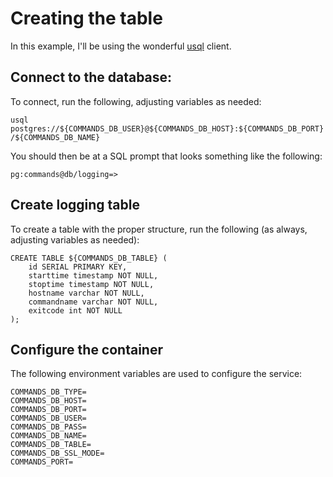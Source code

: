 # Creating the table
In this example, I'll be using the wonderful [usql](https://github.com/xubingnan123/usql) client.

## Connect to the database:
To connect, run the following, adjusting variables as needed:

`usql postgres://${COMMANDS_DB_USER}@${COMMANDS_DB_HOST}:${COMMANDS_DB_PORT}/${COMMANDS_DB_NAME}`

You should then be at a SQL prompt that looks something like the following:

`pg:commands@db/logging=>`

## Create logging table
To create a table with the proper structure, run the following (as always, adjusting variables as needed):
```
CREATE TABLE ${COMMANDS_DB_TABLE} (
	id SERIAL PRIMARY KEY,
	starttime timestamp NOT NULL,
	stoptime timestamp NOT NULL,
	hostname varchar NOT NULL,
	commandname varchar NOT NULL,
	exitcode int NOT NULL
);
```

## Configure the container
The following environment variables are used to configure the service:
```
COMMANDS_DB_TYPE=
COMMANDS_DB_HOST=
COMMANDS_DB_PORT=
COMMANDS_DB_USER=
COMMANDS_DB_PASS=
COMMANDS_DB_NAME=
COMMANDS_DB_TABLE=
COMMANDS_DB_SSL_MODE=
COMMANDS_PORT=
```
